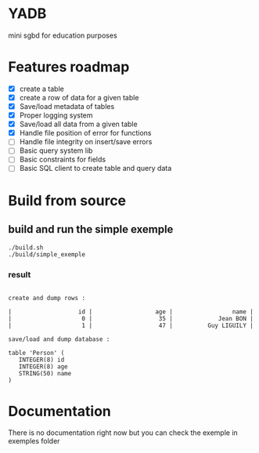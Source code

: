 # YADB
mini sgbd for education purposes

# Features roadmap
 - [x] create a table
 - [x] create a row of data for a given table 
 - [x] Save/load metadata of tables
 - [x] Proper logging system 
 - [x] Save/load all data from a given table
 - [x] Handle file position of error for functions
 - [ ] Handle file integrity on insert/save errors
 - [ ] Basic query system lib
 - [ ] Basic constraints for fields
 - [ ] Basic SQL client to create table and query data
 
# Build from source

## build and run the simple exemple 
```bash
./build.sh
./build/simple_exemple
```
### result
```

create and dump rows :

|                   id |                  age |                 name | 
|                    0 |                   35 |             Jean BON | 
|                    1 |                   47 |          Guy LIGUILY | 

save/load and dump database :

table 'Person' (
   INTEGER(8) id
   INTEGER(8) age
   STRING(50) name
)
```

# Documentation
There is no documentation right now but you can check the exemple in exemples folder
